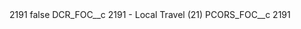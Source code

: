 <?xml version="1.0" encoding="UTF-8"?>
<CustomMetadata xmlns="http://soap.sforce.com/2006/04/metadata" xmlns:xsi="http://www.w3.org/2001/XMLSchema-instance" xmlns:xsd="http://www.w3.org/2001/XMLSchema">
    <label>2191</label>
    <protected>false</protected>
    <values>
        <field>DCR_FOC__c</field>
        <value xsi:type="xsd:string">2191 - Local Travel (21)</value>
    </values>
    <values>
        <field>PCORS_FOC__c</field>
        <value xsi:type="xsd:string">2191</value>
    </values>
</CustomMetadata>
